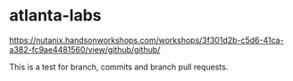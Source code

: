 # atlanta-labs
https://nutanix.handsonworkshops.com/workshops/3f301d2b-c5d6-41ca-a382-fc9ae4481560/view/github/github/

This is a test for branch, commits and branch pull requests.
